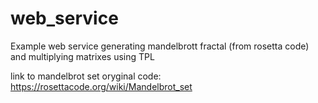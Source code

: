 # web_service
Example web service generating mandelbrott fractal (from rosetta code) and multiplying matrixes using TPL

link to mandelbrot set oryginal code: https://rosettacode.org/wiki/Mandelbrot_set
